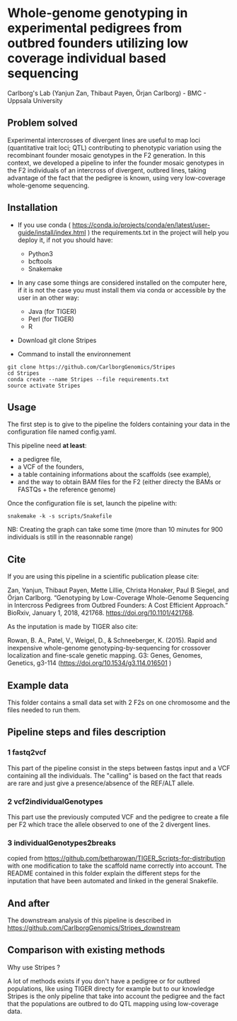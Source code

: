 # Whole-genome genotyping in experimental pedigrees from outbred founders utilizing low coverage individual based sequencing

Carlborg's Lab (Yanjun Zan, Thibaut Payen, Örjan Carlborg) - BMC - Uppsala University

## Problem solved

Experimental intercrosses of divergent lines are useful to map loci (quantitative trait loci; QTL) contributing to phenotypic variation using the recombinant founder mosaic genotypes in the F2 generation.
In this context, we developed a pipeline to infer the founder mosaic genotypes in the F2 individuals of an intercross of divergent, outbred lines, taking advantage of the fact that the pedigree is known, using very low-coverage whole-genome sequencing.

## Installation

- If you use conda ( https://conda.io/projects/conda/en/latest/user-guide/install/index.html ) the requirements.txt in the project will help you deploy it, if not you should have:
  - Python3
  - bcftools
  - Snakemake
- In any case some things are considered installed on the computer here, if it is not the case you must install them via conda or accessible by the user in an other way:
  - Java (for TIGER)
  - Perl (for TIGER)
  - R

- Download git clone Stripes
- Command to install the environnement


```
git clone https://github.com/CarlborgGenomics/Stripes
cd Stripes
conda create --name Stripes --file requirements.txt
source activate Stripes
```


## Usage

The first step is to give to the pipeline the folders containing your data in the configuration file named config.yaml.

This pipeline need **at least**:

- a pedigree file,
- a VCF of the founders,
- a table containing informations about the scaffolds (see example),
- and the way to obtain BAM files for the F2 (either directy the BAMs or FASTQs + the reference genome)

Once the configuration file is set, launch the pipeline with:
```
snakemake -k -s scripts/Snakefile
```

NB: Creating the graph can take some time (more than 10 minutes for 900 individuals is still in the reasonnable range)

## Cite

If you are using this pipeline in a scientific publication please cite:

Zan, Yanjun, Thibaut Payen, Mette Lillie, Christa Honaker, Paul B Siegel, and Örjan Carlborg. “Genotyping by Low-Coverage Whole-Genome Sequencing in Intercross Pedigrees from Outbred Founders: A Cost Efficient Approach.” BioRxiv, January 1, 2018, 421768. <https://doi.org/10.1101/421768>.


As the inputation is made by TIGER also cite:

Rowan, B. A., Patel, V., Weigel, D., & Schneeberger, K. (2015). Rapid and inexpensive whole-genome genotyping-by-sequencing for crossover localization and fine-scale genetic mapping. G3: Genes, Genomes, Genetics, g3-114 (<https://doi.org/10.1534/g3.114.016501> )


## Example data

This folder contains a small data set with 2 F2s on one chromosome and the files needed to run them.


## Pipeline steps and files description

### 1 fastq2vcf

This part of the pipeline consist in the steps between fastqs input and a VCF containing all the individuals. The "calling" is based on the fact that reads are rare and just give a presence/absence of the REF/ALT allele. 

### 2 vcf2individualGenotypes

This part use the previously computed VCF and the pedigree to create a file per F2 which trace the allele observed to one of the 2 divergent lines. 

### 3 individualGenotypes2breaks

copied from <https://github.com/betharowan/TIGER_Scripts-for-distribution> with one modification to take the scaffold name correctly into account. The README contained in this folder explain the different steps for the inputation that have been automated and linked in the general Snakefile.

## And after

The downstream analysis of this pipeline is described in <https://github.com/CarlborgGenomics/Stripes_downstream>

## Comparison with existing methods

Why use Stripes ?

A lot of methods exists if you don't have a pedigree or for outbred populations, like using TIGER directy for example but to our knowledge Stripes is the only pipeline that take into account the pedigree and the fact that the populations are outbred to do QTL mapping using low-coverage data.
